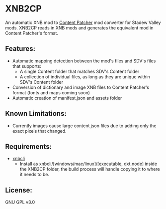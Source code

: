 # XNB2CP
An automatic XNB mod to [Content Patcher](https://github.com/Pathoschild/StardewMods/tree/stable/ContentPatcher) mod converter for Stadew Valley mods.
XNB2CP reads in XNB mods and generates the equivalent mod in Content Patcher's format.

## Features:
- Automatic mapping detection between the mod's files and SDV's files that supports:
	- A single Content folder that matches SDV's Content folder
	- A collection of individual files, as long as they are unique within SDV's Content folder
- Conversion of dictionary and image XNB files to Content Patcher's format (fonts and maps coming soon)
- Automatic creation of manifest.json and assets folder

## Known Limitations:
- Currently images cause large content.json files due to adding only the exact pixels that changed.

## Requirements:
- [xnbcli](https://github.com/LeonBlade/xnbcli)
	- Install as xnbcli/[windows/mac/linux]/[executable, dxt.node] inside the XNB2CP folder, the build process will handle copying it to where it needs to be.

## License:
GNU GPL v3.0